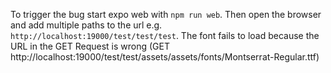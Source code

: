To trigger the bug start expo web with `npm run web`. Then open the browser and add multiple paths to the url e.g. `http://localhost:19000/test/test/test`. The font fails to load because the URL in the GET Request is wrong (GET
	http://localhost:19000/test/test/assets/assets/fonts/Montserrat-Regular.ttf)